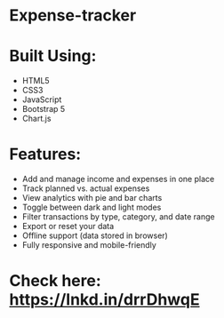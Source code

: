 # Expense-tracker

# Built Using:
- HTML5 
- CSS3 
- JavaScript 
- Bootstrap 5 
- Chart.js

# Features:
- Add and manage income and expenses in one place
- Track planned vs. actual expenses
- View analytics with pie and bar charts
- Toggle between dark and light modes
- Filter transactions by type, category, and date range
- Export or reset your data
- Offline support (data stored in browser)
- Fully responsive and mobile-friendly

# Check here: https://lnkd.in/drrDhwqE
